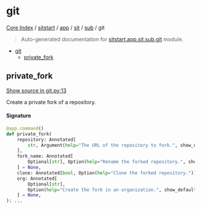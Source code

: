 # git

[Core Index](../../../../README.md#core-index) / [sitstart](../../../index.md#sitstart) / [app](../../index.md#app) / [sit](../index.md#sit) / [sub](./index.md#sub) / git

> Auto-generated documentation for [sitstart.app.sit.sub.git](../../../../../python/sitstart/app/sit/sub/git.py) module.

- [git](#git)
  - [private_fork](#private_fork)

## private_fork

[Show source in git.py:13](../../../../../python/sitstart/app/sit/sub/git.py#L13)

Create a private fork of a repository.

#### Signature

```python
@app.command()
def private_fork(
    repository: Annotated[
        str, Argument(help="The URL of the repository to fork.", show_default=False)
    ],
    fork_name: Annotated[
        Optional[str], Option(help="Rename the forked repository.", show_default=False)
    ] = None,
    clone: Annotated[bool, Option(help="Clone the forked repository.")] = False,
    org: Annotated[
        Optional[str],
        Option(help="Create the fork in an organization.", show_default=False),
    ] = None,
): ...
```
